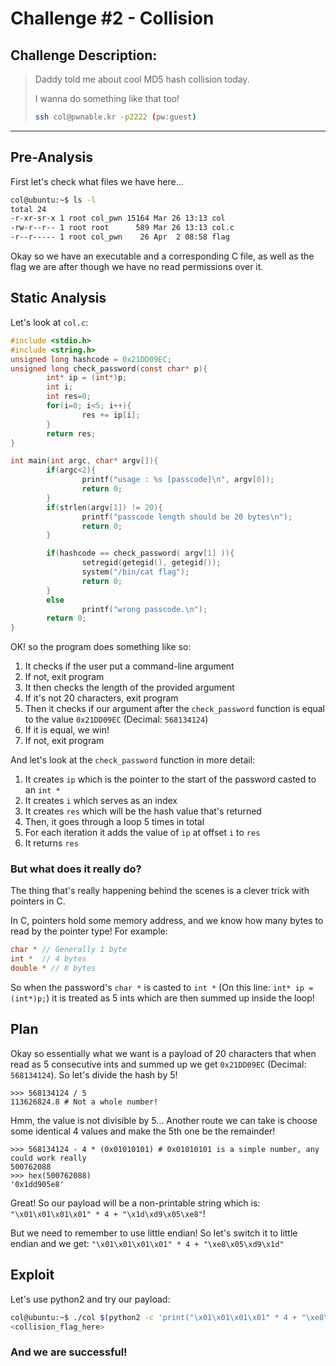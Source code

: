 # Challenge #2 - Collision

## Challenge Description:

> Daddy told me about cool MD5 hash collision today.
> 
> I wanna do something like that too!
> ```bash
> ssh col@pwnable.kr -p2222 (pw:guest)
> ```

---

## Pre-Analysis

First let's check what files we have here...

```bash
col@ubuntu:~$ ls -l
total 24
-r-xr-sr-x 1 root col_pwn 15164 Mar 26 13:13 col
-rw-r--r-- 1 root root      589 Mar 26 13:13 col.c
-r--r----- 1 root col_pwn    26 Apr  2 08:58 flag
```

Okay so we have an executable and a corresponding C file, as well as the flag we are after though we have no read permissions over it.

## Static Analysis

Let's look at `col.c`:
```C
#include <stdio.h>
#include <string.h>
unsigned long hashcode = 0x21DD09EC;
unsigned long check_password(const char* p){
        int* ip = (int*)p;
        int i;
        int res=0;
        for(i=0; i<5; i++){
                res += ip[i];
        }
        return res;
}

int main(int argc, char* argv[]){
        if(argc<2){
                printf("usage : %s [passcode]\n", argv[0]);
                return 0;
        }
        if(strlen(argv[1]) != 20){
                printf("passcode length should be 20 bytes\n");
                return 0;
        }

        if(hashcode == check_password( argv[1] )){
                setregid(getegid(), getegid());
                system("/bin/cat flag");
                return 0;
        }
        else
                printf("wrong passcode.\n");
        return 0;
}
```

OK! so the program does something like so:

1. It checks if the user put a command-line argument
2. If not, exit program
3. It then checks the length of the provided argument
4. If it's not 20 characters, exit program
5. Then it checks if our argument after the `check_password` function is equal to the value `0x21DD09EC` (Decimal: `568134124`)
6. If it is equal, we win!
7. If not, exit program

And let's look at the `check_password` function in more detail:

1. It creates `ip` which is the pointer to the start of the password casted to an `int *`
2. It creates `i` which serves as an index
3. It creates `res` which will be the hash value that's returned
4. Then, it goes through a loop 5 times in total
5. For each iteration it adds the value of `ip` at offset `i` to `res`
6. It returns `res`

### But what does it really do?

The thing that's really happening behind the scenes is a clever trick with pointers in C.

In C, pointers hold some memory address, and we know how many bytes to read by the pointer type!
For example:

```C
char * // Generally 1 byte
int *  // 4 bytes
double * // 8 bytes
```

So when the password's `char *` is casted to `int *` (On this line: `int* ip = (int*)p;`) it is treated as 5 ints which are then summed up inside the loop!

## Plan

Okay so essentially what we want is a payload of 20 characters that when read as 5 consecutive ints and summed up we get `0x21DD09EC` (Decimal: `568134124`).
So let's divide the hash by 5!

```
>>> 568134124 / 5
113626824.8 # Not a whole number!
```

Hmm, the value is not divisible by 5... Another route we can take is choose some identical 4 values and make the 5th one be the remainder!

```
>>> 568134124 - 4 * (0x01010101) # 0x01010101 is a simple number, any could work really
500762088
>>> hex(500762088)
'0x1dd905e8'
```

Great! So our payload will be a non-printable string which is: `"\x01\x01\x01\x01" * 4 + "\x1d\xd9\x05\xe8"`!

But we need to remember to use little endian! So let's switch it to little endian and we get: `"\x01\x01\x01\x01" * 4 + "\xe8\x05\xd9\x1d"`

## Exploit

Let's use python2 and try our payload:

```bash
col@ubuntu:~$ ./col $(python2 -c 'print("\x01\x01\x01\x01" * 4 + "\xe8\x05\xd9\x1d")')
<collision_flag_here>
```

### And we are successful!
